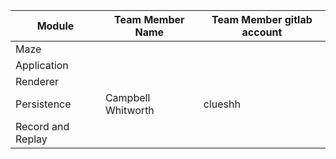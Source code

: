| Module                     | Team Member Name           | Team Member gitlab account |
|----------------------------|----------------------------|----------------------------|
| Maze                       |                            |                            |
| Application                |                            |                            |
| Renderer                   |                            |                            |
| Persistence                | Campbell Whitworth         | clueshh                    |
| Record and Replay          |                            |                            |